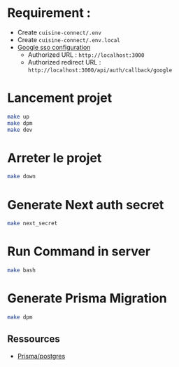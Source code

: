 # Requirement :
- Create `cuisine-connect/.env`
- Create `cuisine-connect/.env.local`
- [Google sso configuration](https://shorturl.at/mpCV6)
    - Authorized URL            : `http://localhost:3000`
    - Authorized redirect URL   : `http://localhost:3000/api/auth/callback/google`

# Lancement projet

```bash
make up
make dpm
make dev
```

# Arreter le projet
```bash
make down
```
# Generate Next auth secret
```bash
make next_secret
```

# Run Command in server
```bash
make bash
```

# Generate Prisma Migration
```bash
make dpm
```

## Ressources
- [Prisma/postgres](https://www.prisma.io/docs/concepts/database-connectors/postgresql)